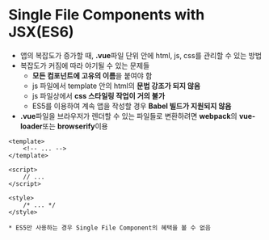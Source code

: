 Single File Components with JSX(ES6)
=====
* 앱의 복잡도가 증가할 때, **.vue**파일 단위 안에 html, js, css를 관리할 수 있는 방법
* 복잡도가 커짐에 따라 야기될 수 있는 문제들
    * **모든 컴포넌트에 고유의 이름**을 붙여야 함
    * js 파일에서 template 안의 html의 **문법 강조가 되지 않음**
    * js 파일상에서 **css 스타일링 작업이 거의 불가**
    * ES5를 이용하여 계속 앱을 작성할 경우 **Babel 빌드가 지원되지 않음**
* **.vue**파일을 브라우저가 렌더할 수 있는 파일들로 변환하려면 **webpack**의 **vue-loader**또는 **browserify**이용
```
<template>
    <!-- ... -->
</template>

<script>
    // ...
</script>

<style>
    /* ... */
</style>
```
    * ES5만 사용하는 경우 Single File Component의 혜택을 볼 수 없음